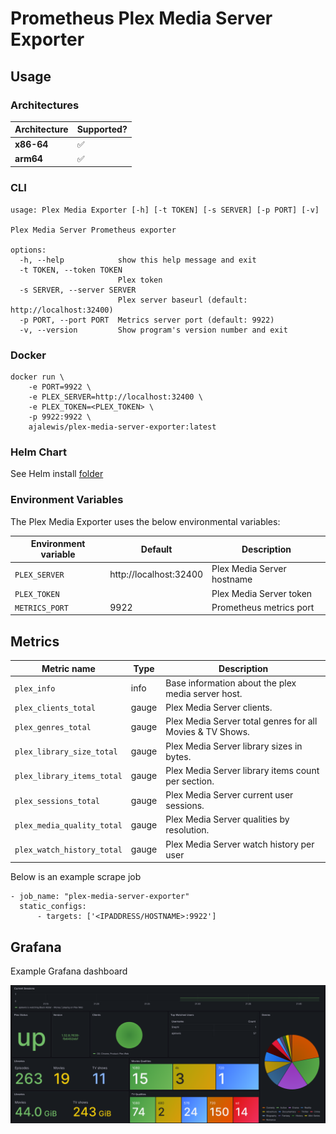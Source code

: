# Prometheus Plex Media Server Exporter

## Usage

### Architectures

| Architecture   | Supported?       
| -------------  | ------------- 
| **x86-64**     |       ✅      
| **arm64**      |       ✅ 

### CLI

```
usage: Plex Media Exporter [-h] [-t TOKEN] [-s SERVER] [-p PORT] [-v]

Plex Media Server Prometheus exporter

options:
  -h, --help            show this help message and exit
  -t TOKEN, --token TOKEN
                        Plex token
  -s SERVER, --server SERVER
                        Plex server baseurl (default: http://localhost:32400)
  -p PORT, --port PORT  Metrics server port (default: 9922)
  -v, --version         Show program's version number and exit
```

### Docker

```
docker run \
    -e PORT=9922 \
    -e PLEX_SERVER=http://localhost:32400 \
    -e PLEX_TOKEN=<PLEX_TOKEN> \
    -p 9922:9922 \
    ajalewis/plex-media-server-exporter:latest
```

### Helm Chart

See Helm install [folder](https://github.com/ajalewis/plex-media-server-exporter/tree/main/charts/plex-media-server-exporter)

### Environment Variables

The Plex Media Exporter uses the below environmental variables:

| Environment variable       | Default       | Description |
| -------------------------- | ------------- | ----------- |
| `PLEX_SERVER`         |  http://localhost:32400             | Plex Media Server hostname |
| `PLEX_TOKEN`         |              | Plex Media Server token |
| `METRICS_PORT`         |   9922            | Prometheus metrics port |


## Metrics


| Metric name                 | Type     | Description                                                 | 
| ----------------------------| -------- | ----------------------------------------------------------- |
| `plex_info`                 | info   | Base information about the plex media server host.            |
| `plex_clients_total`        | gauge  | Plex Media Server clients.                                    |
| `plex_genres_total`         | gauge  | Plex Media Server total genres for all Movies & TV Shows.      |
| `plex_library_size_total`   | gauge  | Plex Media Server library sizes in bytes.                     |
| `plex_library_items_total`  | gauge  | Plex Media Server library items count per section.            |
| `plex_sessions_total`       | gauge  | Plex Media Server current user sessions.                      |
| `plex_media_quality_total`  | gauge  | Plex Media Server qualities by resolution.                    |
| `plex_watch_history_total`  | gauge  | Plex Media Server watch history per user                      |

Below is an example scrape job

  ```
  - job_name: "plex-media-server-exporter"
    static_configs:
        - targets: ['<IPADDRESS/HOSTNAME>:9922']
  ```
## Grafana
Example Grafana dashboard

![grafana-example](grafana/grafana-example.png)

